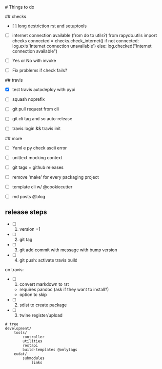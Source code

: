 
# Things to do


## checks

- [ ] long destriction rst and setuptools
- [ ] internet connection available (from do to utils?)
from rapydo.utils import checks
connected = checks.check_internet()
if not connected:
    log.exit('Internet connection unavailable')
else:
    log.checked("Internet connection available")
- [ ] Yes or No with invoke
- [ ] Fix problems if check fails?


## travis

- [x] test travis autodeploy with pypi
- [ ] squash noprefix
- [ ] git pull request from cli
- [ ] git cli tag and so auto-release
- [ ] travis login && travis init


## more

- [ ] Yaml e py check ascii error
- [ ] unittext mocking context
- [ ] git tags = github releases
- [ ] remove 'make' for every packaging project
- [ ] template cli w/ @cookiecutter
- [ ] md posts @blog


## release steps

- [ ] 1. version +1
- [ ] 2. git tag
- [ ] 3. git add commit with message with bump version
- [ ] 4. git push: activate travis build

on travis:

- [ ] 1. convert markdown to rst
    + requires pandoc (ask if they want to install?)
    + option to skip
- [ ] 2. sdist to create package
- [ ] 3. twine register/upload


```
# tree
development/
    tools/
        controller
        utilities
        restapi
        build-templates @onlytags
    eudat/
        submodules
            links
```

